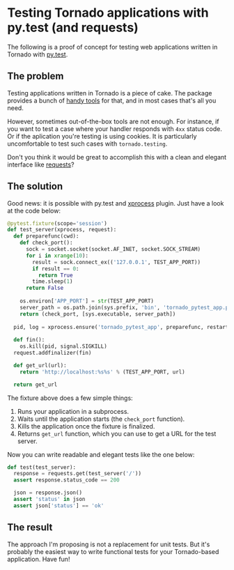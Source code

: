 Testing Tornado applications with py.test (and requests)
========================================================

The following is a proof of concept for testing web applications written in Tornado with [py.test](http://pytest.org).

The problem
-----------

Testing applications written in Tornado is a piece of cake. The package provides a bunch of [handy tools](http://www.tornadoweb.org/en/stable/testing.html) for that, and in most cases that's all you need.

However, sometimes out-of-the-box tools are not enough. For instance, if you want to test a case where your handler responds with ``4xx`` status code. Or if the aplication you're testing is using cookies. It is particularly uncomfortable to test such cases with ``tornado.testing``.

Don't you think it would be great to accomplish this with a clean and elegant interface like [requests](http://docs.python-requests.org/en/latest/)?

The solution
------------

Good news: it is possible with py.test and [xprocess](https://pypi.python.org/pypi/pytest-xprocess) plugin. Just have a look at the code below:

```python
@pytest.fixture(scope='session')
def test_server(xprocess, request):
  def preparefunc(cwd):
    def check_port():
      sock = socket.socket(socket.AF_INET, socket.SOCK_STREAM)
      for i in xrange(10):
        result = sock.connect_ex(('127.0.0.1', TEST_APP_PORT))
        if result == 0:
          return True
        time.sleep(1)
      return False
      
    os.environ['APP_PORT'] = str(TEST_APP_PORT)
    server_path = os.path.join(sys.prefix, 'bin', 'tornado_pytest_app.py')
    return (check_port, [sys.executable, server_path])
    
  pid, log = xprocess.ensure('tornado_pytest_app', preparefunc, restart=True)
  
  def fin():
    os.kill(pid, signal.SIGKILL)
  request.addfinalizer(fin)

  def get_url(url):
    return 'http://localhost:%s%s' % (TEST_APP_PORT, url)

  return get_url
```

The fixture above does a few simple things:

1. Runs your application in a subprocess.
2. Waits until the application starts (the ``check_port`` function).
3. Kills the application once the fixture is finalized.
4. Returns ``get_url`` function, which you can use to get a URL for the test server.

Now you can write readable and elegant tests like the one below:

```python
def test(test_server):
  response = requests.get(test_server('/'))
  assert response.status_code == 200

  json = response.json()
  assert 'status' in json
  assert json['status'] == 'ok'
```

The result
----------

The approach I'm proposing is not a replacement for unit tests. But it's probably the easiest way to write functional tests for your Tornado-based application. Have fun!
